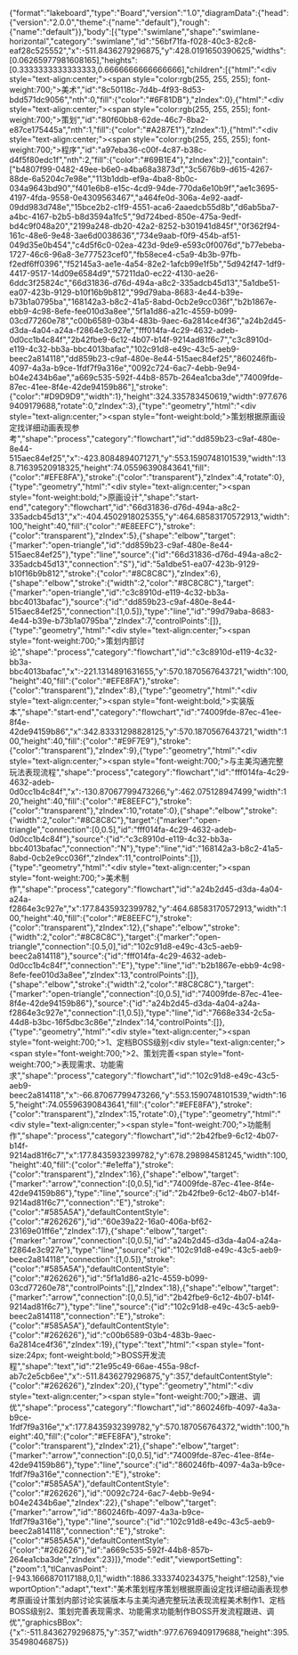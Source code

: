 {"format":"lakeboard","type":"Board","version":"1.0","diagramData":{"head":{"version":"2.0.0","theme":{"name":"default"},"rough":{"name":"default"}},"body":[{"type":"swimlane","shape":"swimlane-horizontal","category":"swimlane","id":"56bf71fa-f028-40c3-82c8-eaf28c525552","x":-511.8436279296875,"y":428.0191650390625,"widths":[0.06265977981608165],"heights":[0.3333333333333333,0.6666666666666666],"children":[{"html":"<div style=\"text-align:center;\"><span style=\"color:rgb(255, 255, 255); font-weight:700;\">美术</span></div>","id":"8c50118c-7d4b-4f93-8d53-bdd571dc9056","nth":0,"fill":{"color":"#6F81DB"},"zIndex":0},{"html":"<div style=\"text-align:center;\"><span style=\"color:rgb(255, 255, 255); font-weight:700;\">策划</span></div>","id":"80f60bb8-62de-46c7-8ba2-e87ce175445a","nth":1,"fill":{"color":"#A287E1"},"zIndex":1},{"html":"<div style=\"text-align:center;\"><span style=\"color:rgb(255, 255, 255); font-weight:700;\">程序</span></div>","id":"a97eba36-c00f-4c87-b38c-d4f5f80edc1f","nth":2,"fill":{"color":"#69B1E4"},"zIndex":2}],"contain":["b4807f99-0482-49ee-b6e0-a4ba68a3873d","3c5676b9-d615-4267-88de-6a5204c7e98e","113b1ddb-ef9a-4ba8-8b0c-034a9643bd90","f401e6b8-e15c-4cd9-94de-770da6e10b9f","ae1c3695-4197-4fda-9558-0e4309563467","a464fe0d-306a-4e92-aadf-09dd983d748e","15bce2b2-c1f9-4551-aca6-2aaedcb55d8b","d6ab5ba7-a4bc-4167-b2b5-b8d3594a1fc5","9d724bed-850e-475a-9edf-bd4c9f048a20","2199a248-db20-42a2-8252-b301941d845f","0f362f94-161c-48e6-9e48-3ae6d0038636","734e9aab-f0f9-454b-af51-049d35e0b454","c4d5f6c0-02ea-423d-9de9-e593c0f0076d","b77ebeba-1727-46c6-96a8-3e777523cef0","fb58ece4-c5a9-4b3b-97fb-f2edf6ff0396","f52145a3-ae1e-4a54-82e2-1afcb99e1f5b","5d942f47-1df9-4417-9517-14d09e6584d9","57211da0-ec22-4130-ae26-6ddc3f25824c","66d31836-d76d-494a-a8c2-335adcb45d13","5a1dbe51-ea07-423b-9129-b10f16b9b812","99d79aba-8683-4e44-b39e-b73b1a0795ba","168142a3-b8c2-41a5-8abd-0cb2e9cc036f","b2b1867e-ebb9-4c98-8efe-fee010d3a8ee","5f1a1d86-a21c-4559-b099-03cd77260e78","c00b6589-03b4-483b-9aec-6a2814ce4f36","a24b2d45-d3da-4a04-a24a-f2864e3c927e","fff014fa-4c29-4632-adeb-0d0cc1b4c84f","2b42fbe9-6c12-4b07-b14f-9214ad81f6c7","c3c8910d-e119-4c32-bb3a-bbc4013bafac","102c91d8-e49c-43c5-aeb9-beec2a814118","dd859b23-c9af-480e-8e44-515aec84ef25","860246fb-4097-4a3a-b9ce-1fdf7f9a316e","0092c724-6ac7-4ebb-9e94-b04e2434b6ae","a669c535-592f-44b8-857b-264ea1cba3de","74009fde-87ec-41ee-8f4e-42de94159b86"],"stroke":{"color":"#D9D9D9","width":1},"height":324.335783450619,"width":977.6769409179688,"rotate":0,"zIndex":3},{"type":"geometry","html":"<div style=\"text-align:center;\"><span style=\"font-weight:bold;\">策划根据原画设定找详细动画表现参考</span></div>","shape":"process","category":"flowchart","id":"dd859b23-c9af-480e-8e44-515aec84ef25","x":-423.8084894071271,"y":553.1590748101539,"width":138.71639520918325,"height":74.05596390843641,"fill":{"color":"#EFE8FA"},"stroke":{"color":"transparent"},"zIndex":4,"rotate":0},{"type":"geometry","html":"<div style=\"text-align:center;\"><span style=\"font-weight:bold;\">原画设计</span></div>","shape":"start-end","category":"flowchart","id":"66d31836-d76d-494a-a8c2-335adcb45d13","x":-404.4502918025355,"y":464.68583170572913,"width":100,"height":40,"fill":{"color":"#E8EEFC"},"stroke":{"color":"transparent"},"zIndex":5},{"shape":"elbow","target":{"marker":"open-triangle","id":"dd859b23-c9af-480e-8e44-515aec84ef25"},"type":"line","source":{"id":"66d31836-d76d-494a-a8c2-335adcb45d13","connection":"S"},"id":"5a1dbe51-ea07-423b-9129-b10f16b9b812","stroke":{"color":"#8C8C8C"},"zIndex":6},{"shape":"elbow","stroke":{"width":2,"color":"#8C8C8C"},"target":{"marker":"open-triangle","id":"c3c8910d-e119-4c32-bb3a-bbc4013bafac"},"source":{"id":"dd859b23-c9af-480e-8e44-515aec84ef25","connection":[1,0.5]},"type":"line","id":"99d79aba-8683-4e44-b39e-b73b1a0795ba","zIndex":7,"controlPoints":[]},{"type":"geometry","html":"<div style=\"text-align:center;\"><span style=\"font-weight:700;\">策划内部讨论</span></div>","shape":"process","category":"flowchart","id":"c3c8910d-e119-4c32-bb3a-bbc4013bafac","x":-221.1314891631655,"y":570.1870567643721,"width":100,"height":40,"fill":{"color":"#EFE8FA"},"stroke":{"color":"transparent"},"zIndex":8},{"type":"geometry","html":"<div style=\"text-align:center;\"><span style=\"font-weight:bold;\">实装版本</span></div>","shape":"start-end","category":"flowchart","id":"74009fde-87ec-41ee-8f4e-42de94159b86","x":342.83331298828125,"y":570.1870567643721,"width":100,"height":40,"fill":{"color":"#E9F7E9"},"stroke":{"color":"transparent"},"zIndex":9},{"type":"geometry","html":"<div style=\"text-align:center;\"><span style=\"font-weight:700;\">与主美沟通完整玩法表现流程</span></div>","shape":"process","category":"flowchart","id":"fff014fa-4c29-4632-adeb-0d0cc1b4c84f","x":-130.87067799473266,"y":462.075128947499,"width":120,"height":40,"fill":{"color":"#E8EEFC"},"stroke":{"color":"transparent"},"zIndex":10,"rotate":0},{"shape":"elbow","stroke":{"width":2,"color":"#8C8C8C"},"target":{"marker":"open-triangle","connection":[0,0.5],"id":"fff014fa-4c29-4632-adeb-0d0cc1b4c84f"},"source":{"id":"c3c8910d-e119-4c32-bb3a-bbc4013bafac","connection":"N"},"type":"line","id":"168142a3-b8c2-41a5-8abd-0cb2e9cc036f","zIndex":11,"controlPoints":[]},{"type":"geometry","html":"<div style=\"text-align:center;\"><span style=\"font-weight:700;\">美术制作</span></div>","shape":"process","category":"flowchart","id":"a24b2d45-d3da-4a04-a24a-f2864e3c927e","x":177.8435932399782,"y":464.68583170572913,"width":100,"height":40,"fill":{"color":"#E8EEFC"},"stroke":{"color":"transparent"},"zIndex":12},{"shape":"elbow","stroke":{"width":2,"color":"#8C8C8C"},"target":{"marker":"open-triangle","connection":[0.5,0],"id":"102c91d8-e49c-43c5-aeb9-beec2a814118"},"source":{"id":"fff014fa-4c29-4632-adeb-0d0cc1b4c84f","connection":"E"},"type":"line","id":"b2b1867e-ebb9-4c98-8efe-fee010d3a8ee","zIndex":13,"controlPoints":[]},{"shape":"elbow","stroke":{"width":2,"color":"#8C8C8C"},"target":{"marker":"open-triangle","connection":[0,0.5],"id":"74009fde-87ec-41ee-8f4e-42de94159b86"},"source":{"id":"a24b2d45-d3da-4a04-a24a-f2864e3c927e","connection":[1,0.5]},"type":"line","id":"7668e334-2c5a-44d8-b3bc-16f5dbc3c86e","zIndex":14,"controlPoints":[]},{"type":"geometry","html":"<div style=\"text-align:center;\"><span style=\"font-weight:700;\">1、定档BOSS级别</span></div><div style=\"text-align:center;\"><span style=\"font-weight:700;\">2、策划完善</span><span style=\"font-weight:700;\">表现需求、功能需求</span></div>","shape":"process","category":"flowchart","id":"102c91d8-e49c-43c5-aeb9-beec2a814118","x":-66.87067799473266,"y":553.1590748101539,"width":165,"height":74.05596390843641,"fill":{"color":"#EFE8FA"},"stroke":{"color":"transparent"},"zIndex":15,"rotate":0},{"type":"geometry","html":"<div style=\"text-align:center;\"><span style=\"font-weight:700;\">功能制作</span></div>","shape":"process","category":"flowchart","id":"2b42fbe9-6c12-4b07-b14f-9214ad81f6c7","x":177.8435932399782,"y":678.298984581245,"width":100,"height":40,"fill":{"color":"#e1effa"},"stroke":{"color":"transparent"},"zIndex":16},{"shape":"elbow","target":{"marker":"arrow","connection":[0,0.5],"id":"74009fde-87ec-41ee-8f4e-42de94159b86"},"type":"line","source":{"id":"2b42fbe9-6c12-4b07-b14f-9214ad81f6c7","connection":"E"},"stroke":{"color":"#585A5A"},"defaultContentStyle":{"color":"#262626"},"id":"60e39a22-16a0-406a-bf62-23169e01ff6e","zIndex":17},{"shape":"elbow","target":{"marker":"arrow","connection":[0,0.5],"id":"a24b2d45-d3da-4a04-a24a-f2864e3c927e"},"type":"line","source":{"id":"102c91d8-e49c-43c5-aeb9-beec2a814118","connection":[1,0.5]},"stroke":{"color":"#585A5A"},"defaultContentStyle":{"color":"#262626"},"id":"5f1a1d86-a21c-4559-b099-03cd77260e78","controlPoints":[],"zIndex":18},{"shape":"elbow","target":{"marker":"arrow","connection":[0,0.5],"id":"2b42fbe9-6c12-4b07-b14f-9214ad81f6c7"},"type":"line","source":{"id":"102c91d8-e49c-43c5-aeb9-beec2a814118","connection":"E"},"stroke":{"color":"#585A5A"},"defaultContentStyle":{"color":"#262626"},"id":"c00b6589-03b4-483b-9aec-6a2814ce4f36","zIndex":19},{"type":"text","html":"<span style=\"font-size:24px; font-weight:bold;\">BOSS开发流程</span>","shape":"text","id":"21e95c49-66ae-455a-98cf-ab7c2e5cb6ee","x":-511.8436279296875,"y":357,"defaultContentStyle":{"color":"#262626"},"zIndex":20},{"type":"geometry","html":"<div style=\"text-align:center;\"><span style=\"font-weight:700;\">跟进、调优</span></div>","shape":"process","category":"flowchart","id":"860246fb-4097-4a3a-b9ce-1fdf7f9a316e","x":177.8435932399782,"y":570.187056764372,"width":100,"height":40,"fill":{"color":"#EFE8FA"},"stroke":{"color":"transparent"},"zIndex":21},{"shape":"elbow","target":{"marker":"arrow","connection":[0,0.5],"id":"74009fde-87ec-41ee-8f4e-42de94159b86"},"type":"line","source":{"id":"860246fb-4097-4a3a-b9ce-1fdf7f9a316e","connection":"E"},"stroke":{"color":"#585A5A"},"defaultContentStyle":{"color":"#262626"},"id":"0092c724-6ac7-4ebb-9e94-b04e2434b6ae","zIndex":22},{"shape":"elbow","target":{"marker":"arrow","id":"860246fb-4097-4a3a-b9ce-1fdf7f9a316e"},"type":"line","source":{"id":"102c91d8-e49c-43c5-aeb9-beec2a814118","connection":"E"},"stroke":{"color":"#585A5A"},"defaultContentStyle":{"color":"#262626"},"id":"a669c535-592f-44b8-857b-264ea1cba3de","zIndex":23}]},"mode":"edit","viewportSetting":{"zoom":1,"tlCanvasPoint":[-943.1666870117188,0,1],"width":1886.3333740234375,"height":1258},"viewportOption":"adapt","text":"美术策划程序策划根据原画设定找详细动画表现参考原画设计策划内部讨论实装版本与主美沟通完整玩法表现流程美术制作1、定档BOSS级别2、策划完善表现需求、功能需求功能制作BOSS开发流程跟进、调优","graphicsBBox":{"x":-511.8436279296875,"y":357,"width":977.6769409179688,"height":395.35498046875}}